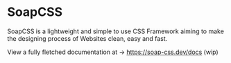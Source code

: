 # SoapCSS
SoapCSS is a lightweight and simple to use CSS Framework aiming to make the designing process of Websites clean, easy and fast.

View a fully fletched documentation at -> https://soap-css.dev/docs (wip)

